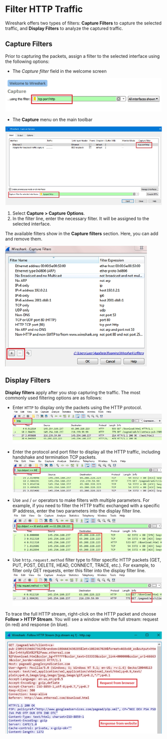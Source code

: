 # **Filter HTTP Traffic**
Wireshark offers two types of filters: **Capture Filters** to capture the selected traffic, and **Display Filters** to analyze the captured traffic.

## Capture Filters
Prior to capturing the packets, assign a filter to the selected interface using the following options:
- The *Capture filter* field in the welcome screen

![capture filter field](/docs/Contents/media/5-capture-filters.jpg)

- The **Capture** menu on the main toolbar

![capture menu](/docs/Contents/media/6-capture-options.jpg)

1. Select **Capture > Capture Options**.
2. In the filter line, enter the necessary filter. It will be assigned to the selected interface.

The available filters show in the **Capture filters** section. Here, you can add and remove them.

![list of filters](/docs/Contents/media/7-add-remove-filters.jpg)

## Display Filters
**Display filters** apply after you stop capturing the traffic. The most commonly used filtering options are as follows:
- Enter `HTTP` to display only the packets using the HTTP protocol.
![filtering option 1](/docs/Contents/media/8-display-filters-case1.jpg)

- Enter the protocol and port filter to display all the HTTP traffic, including handshake and termination TCP packets.
![filtering option 2](/docs/Contents/media/9-display-filters-case2.jpg)

- Use `and` / `or` operators to make filters with multiple parameters. For example, if you need to filter the HTTP traffic exchanged with a specific IP address, enter the two parameters into the display filter line.
![filtering option 3](/docs/Contents/media/10-display-filters-case3.jpg)

- Use `http.request.method` filter type to filter specific HTTP packets (GET, PUT, POST, DELETE, HEAD, CONNECT, TRACE, etc.). For example, to filter only GET requests, enter this filter into the display filter line.
![filtering option 4](/docs/Contents/media/11-display-filters-case4.jpg)

To trace the full HTTP stream, right-click on the HTTP packet and choose **Follow > HTTP Stream**. You will see a window with the full stream: request (in red) and response (in blue).

![full HTTP stream](/docs/media/12-stream-outcome.jpg)

